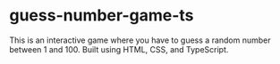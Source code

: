 # guess-number-game-ts
This is an interactive game where you have to guess a random number between 1 and 100. Built using HTML, CSS, and TypeScript.
